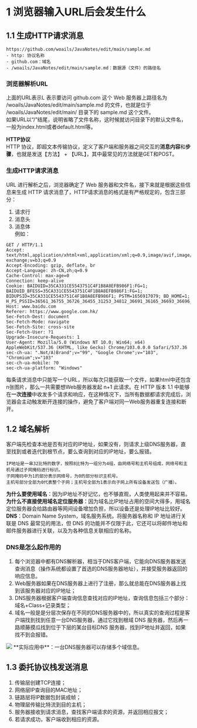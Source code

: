 # 1 浏览器输入URL后会发生什么

## 1.1 生成HTTP请求消息
```
https://github.com/woails/JavaNotes/edit/main/sample.md  
- http: 协议名称  
- github.com：域名  
- /woails/JavaNotes/edit/main/sample.md：数据源（文件）的路径名
```
### 浏览器解析URL
上面的URL表示L 表示要访问 github.com 这个 Web 服务器上路径名为 /woails/JavaNotes/edit/main/sample.md 的文件，也就是位于 /woails/JavaNotes/edit/main/ 目录下的 sample.md 这个文件。  
如果URL以“/”结尾，说明省略了文件名称，这时候就访问目录下的默认文件名，一般为index.html或者default.html等。  

**HTTP协议**  
HTTP 协议，即超文本传输协议，定义了客户端和服务器之间交互的**消息内容**和**步骤**，也就是发送【方法】 + 【URL】，其中最常见的方法就是GET和POST。  

### 生成HTTP请求消息
URL 进行解析之后，浏览器确定了 Web 服务器和文件名，接下来就是根据这些信息来生成 HTTP 请求消息了，HTTP请求消息的格式是有严格规定的，包含三部分：  
1. 请求行  
2. 消息头  
3. 消息体  
例如：
```
GET / HTTP/1.1
Accept: text/html,application/xhtml+xml,application/xml;q=0.9,image/avif,image/webp,image/apng,*/*;q=0.8,application/signed-exchange;v=b3;q=0.9
Accept-Encoding: gzip, deflate, br
Accept-Language: zh-CN,zh;q=0.9
Cache-Control: max-age=0
Connection: keep-alive
Cookie: BAIDUID=35CA331CE5543751C4F1B8A8EFB986F1:FG=1; BAIDUID_BFESS=35CA331CE5543751C4F1B8A8EFB986F1:FG=1; BIDUPSID=35CA331CE5543751C4F1B8A8EFB986F1; PSTM=1656917079; BD_HOME=1; H_PS_PSSID=36561_36755_36726_36455_31253_34812_36691_36165_36693_36696_36570_36074_36774_36745_36763_36768_36765_26350_36469
Host: www.baidu.com
Referer: https://www.google.com.hk/
Sec-Fetch-Dest: document
Sec-Fetch-Mode: navigate
Sec-Fetch-Site: cross-site
Sec-Fetch-User: ?1
Upgrade-Insecure-Requests: 1
User-Agent: Mozilla/5.0 (Windows NT 10.0; Win64; x64) AppleWebKit/537.36 (KHTML, like Gecko) Chrome/103.0.0.0 Safari/537.36
sec-ch-ua: ".Not/A)Brand";v="99", "Google Chrome";v="103", "Chromium";v="103"
sec-ch-ua-mobile: ?0
sec-ch-ua-platform: "Windows"
```
每条请求消息中只能写一个URL，所以每次只能获取一个文件，如果html中还包含n张图片，那么一共需要想Web服务器发起 n+1 此请求。在 HTTP 版本 1.1 中能够在**一次连接**中收发多个请求和响应，在这种情况下，当所有数据都请求完成后，浏览器会主动触发断开连接的操作，避免了客户端对同一Web服务器重复连接和断开。  

## 1.2 域名解析
客户端先检查本地是否有对应的IP地址，如果没有，则请求上级DNS服务器，直至找到或者迭代到根节点，要么查询到对应的IP地址，要么报错。  
```
IP地址是一串32比特的数字，按照8比特为一组分为4组，由网络号和主机号组成，网络号和主机号通过子网掩码进行标识。  
子网掩码中为1的部分表示网络号，为0的部分标识主机号。  
主机号部分全部为0代表整个子网；主机号全部为1表示向子网上所有设备发送包（广播）。  
```
  
**为什么要使用域名**：因为IP地址不好记忆，也不够直观，人类使用起来并不容易。  
**为什么不直接使用域名定位服务器**：因为域名比IP地址占用的空间大得多，用域名定位服务器会给路由器等网间设备增加负担，所以设备还是处理IP地址比较好。  
**DNS**：Domain Name System，域名服务系统。将服务器名称和 IP 地址进行关联是 DNS 最常见的用法，但 DNS 的功能并不仅限于此，它还可以将邮件地址和邮件服务器进行关联，以及为各种信息关联相应的名称。  

### DNS是怎么起作用的
1. 每个浏览器中都有DNS解析器，相当于DNS客户端，它能向DNS服务器发送查询消息（操作系统都设置了首选的DNS服务器地址），并接受服务器返回的响应信息。  
2. Web服务器如果在DNS服务器上进行了注册，那么就总能在DNS服务器上找到该服务器对应的IP地址；  
3. DNS服务器根据客户端查询信息查找对应的IP地址，查询信息包括三个部分：域名+Class+记录类型；  
4. 域名一般是是分层次保存在不同的DNS服务器中的，所以真实的查询过程是客户端找到找到任意一台DNS服务器，通过它找到根域 DNS 服务器，然后再一路顺藤摸瓜找到位于下层的某台目标DNS 服务器，找到IP地址并返回，如果找不到会报错。  
<img src='https://img2020.cnblogs.com/blog/1366328/202112/1366328-20211202161037543-1193757767.png' />  
**实际应用中**：一台DNS服务器可以存储多个域信息。

## 1.3 委托协议栈发送消息
1. 传输层创建TCP连接；  
2. 网络层IP查询目的MAC地址；  
3. 链路层将IP数据包封装成帧；
4. 物理层传输比特流到目的主机；  
5. 服务器接收到请求消息，查找客户端请求的资源，并返回相应报文；  
6. 若请求成功，客户端收到相应的资源。  
